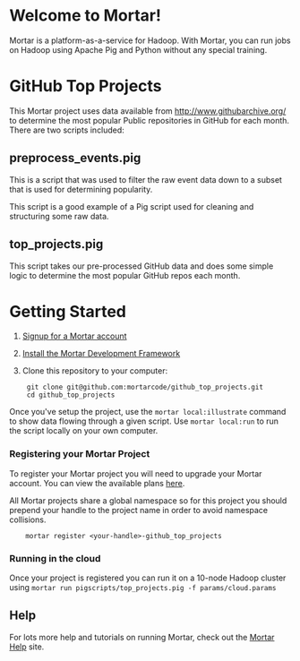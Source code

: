 # Welcome to Mortar!

Mortar is a platform-as-a-service for Hadoop.  With Mortar, you can run jobs on Hadoop using Apache Pig and Python without any special training.

# GitHub Top Projects

This Mortar project uses data available from http://www.githubarchive.org/ to determine the most popular Public repositories in GitHub for each month.  There are two scripts included:

## preprocess_events.pig

This is a script that was used to filter the raw event data down to a subset that is used for determining popularity.  

This script is a good example of a Pig script used for cleaning and structuring some raw data.

## top_projects.pig

This script takes our pre-processed GitHub data and does some simple logic to determine the most popular GitHub repos each month.

# Getting Started

1. [Signup for a Mortar account](https://app.mortardata.com/signup)
1. [Install the Mortar Development Framework](http://help.mortardata.com/#!/install_mortar_development_framework)
1. Clone this repository to your computer:

        git clone git@github.com:mortarcode/github_top_projects.git
        cd github_top_projects

Once you've setup the project, use the `mortar local:illustrate` command to show data flowing through a given script.  Use `mortar local:run` to run the script locally on your own computer.

### Registering your Mortar Project

To register your Mortar project you will need to upgrade your Mortar account.  You can view the available plans [here](https://app.mortardata.com/account#!/plans).

All Mortar projects share a global namespace so for this project you should prepend your handle to the project name in order to avoid namespace collisions.

        mortar register <your-handle>-github_top_projects

### Running in the cloud

Once your project is registered you can run it on a 10-node Hadoop cluster using `mortar run pigscripts/top_projects.pig -f params/cloud.params`

## Help

For lots more help and tutorials on running Mortar, check out the [Mortar Help](http://help.mortardata.com/) site.
